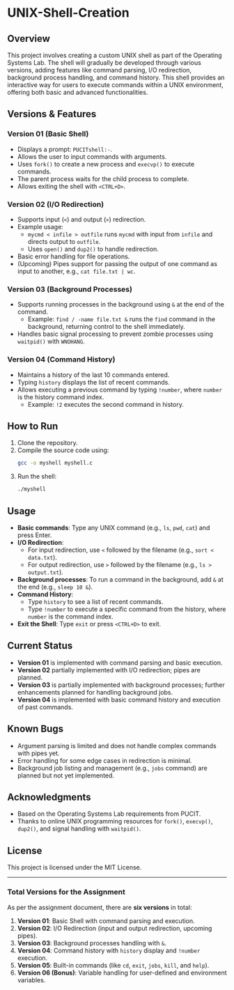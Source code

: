 
# UNIX-Shell-Creation

## Overview
This project involves creating a custom UNIX shell as part of the Operating Systems Lab. The shell will gradually be developed through various versions, adding features like command parsing, I/O redirection, background process handling, and command history. This shell provides an interactive way for users to execute commands within a UNIX environment, offering both basic and advanced functionalities.

## Versions & Features

### Version 01 (Basic Shell)
- Displays a prompt: `PUCITshell:-`.
- Allows the user to input commands with arguments.
- Uses `fork()` to create a new process and `execvp()` to execute commands.
- The parent process waits for the child process to complete.
- Allows exiting the shell with `<CTRL+D>`.

### Version 02 (I/O Redirection)
- Supports input (`<`) and output (`>`) redirection.
- Example usage:
  - `mycmd < infile > outfile` runs `mycmd` with input from `infile` and directs output to `outfile`.
  - Uses `open()` and `dup2()` to handle redirection.
- Basic error handling for file operations.
- (Upcoming) Pipes support for passing the output of one command as input to another, e.g., `cat file.txt | wc`.

### Version 03 (Background Processes)
- Supports running processes in the background using `&` at the end of the command.
  - Example: `find / -name file.txt &` runs the `find` command in the background, returning control to the shell immediately.
- Handles basic signal processing to prevent zombie processes using `waitpid()` with `WNOHANG`.

### Version 04 (Command History)
- Maintains a history of the last 10 commands entered.
- Typing `history` displays the list of recent commands.
- Allows executing a previous command by typing `!number`, where `number` is the history command index.
  - Example: `!2` executes the second command in history.
  
## How to Run
1. Clone the repository.
2. Compile the source code using:
   ```bash
   gcc -o myshell myshell.c
   ```
3. Run the shell:
   ```bash
   ./myshell
   ```

## Usage
- **Basic commands**: Type any UNIX command (e.g., `ls`, `pwd`, `cat`) and press Enter.
- **I/O Redirection**:
  - For input redirection, use `<` followed by the filename (e.g., `sort < data.txt`).
  - For output redirection, use `>` followed by the filename (e.g., `ls > output.txt`).
- **Background processes**: To run a command in the background, add `&` at the end (e.g., `sleep 10 &`).
- **Command History**:
  - Type `history` to see a list of recent commands.
  - Type `!number` to execute a specific command from the history, where `number` is the command index.
- **Exit the Shell**: Type `exit` or press `<CTRL+D>` to exit.

## Current Status
- **Version 01** is implemented with command parsing and basic execution.
- **Version 02** partially implemented with I/O redirection; pipes are planned.
- **Version 03** is partially implemented with background processes; further enhancements planned for handling background jobs.
- **Version 04** is implemented with basic command history and execution of past commands.

## Known Bugs
- Argument parsing is limited and does not handle complex commands with pipes yet.
- Error handling for some edge cases in redirection is minimal.
- Background job listing and management (e.g., `jobs` command) are planned but not yet implemented.

## Acknowledgments
- Based on the Operating Systems Lab requirements from PUCIT.
- Thanks to online UNIX programming resources for `fork()`, `execvp()`, `dup2()`, and signal handling with `waitpid()`.

## License
This project is licensed under the MIT License.

---

### Total Versions for the Assignment

As per the assignment document, there are **six versions** in total:

1. **Version 01**: Basic Shell with command parsing and execution.
2. **Version 02**: I/O Redirection (input and output redirection, upcoming pipes).
3. **Version 03**: Background processes handling with `&`.
4. **Version 04**: Command history with `history` display and `!number` execution.
5. **Version 05**: Built-in commands (like `cd`, `exit`, `jobs`, `kill`, and `help`).
6. **Version 06 (Bonus)**: Variable handling for user-defined and environment variables.

